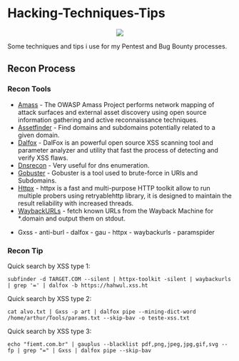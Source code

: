 # Hacking-Techniques-Tips

<p align="center">
  <img src="https://i.ibb.co/Bfdtftr/Astaroth1-removebg-preview.png">
</p>

Some techniques and tips i use for my Pentest and Bug Bounty processes.
## Recon Process

### Recon Tools
* [Amass](https://github.com/OWASP/Amass) - The OWASP Amass Project performs network mapping of attack surfaces and external asset discovery using open source information gathering and active reconnaissance techniques.
* [Assetfinder](https://github.com/tomnomnom/assetfinder) - Find domains and subdomains potentially related to a given domain.
* [Dalfox](https://github.com/hahwul/dalfox) - DalFox is an powerful open source XSS scanning tool and parameter analyzer and utility that fast the process of detecting and verify XSS flaws.
* [Dnsrecon](https://github.com/darkoperator/dnsrecon) - Very useful for dns enumeration.
* [Gobuster](https://github.com/OJ/gobuster) - Gobuster is a tool used to brute-force in URIs and Subdomains.
* [Httpx](https://github.com/projectdiscovery/httpx) - httpx is a fast and multi-purpose HTTP toolkit allow to run multiple probers using retryablehttp library, it is designed to maintain the result reliability with increased threads.
* [WaybackURLs](https://github.com/tomnomnom/waybackurls) - fetch known URLs from the Wayback Machine for *.domain and output them on stdout.

- Gxss - anti-burl - dalfox - gau - httpx - waybackurls - paramspider 

### Recon Tip
Quick search by XSS type 1:
```
subfinder -d TARGET.COM --silent | httpx-toolkit -silent | waybackurls | grep '=' | dalfox -b https://hahwul.xss.ht
```
Quick search by XSS type 2:
```
cat alvo.txt | Gxss -p art | dalfox pipe --mining-dict-word /home/arthur/Tools/params.txt --skip-bav -o teste-xss.txt
```
Quick search by XSS type 3:
```
echo "fiemt.com.br" | gauplus --blacklist pdf,png,jpeg,jpg,gif,svg --fp | grep "=" | Gxss | dalfox pipe --skip-bav
```
